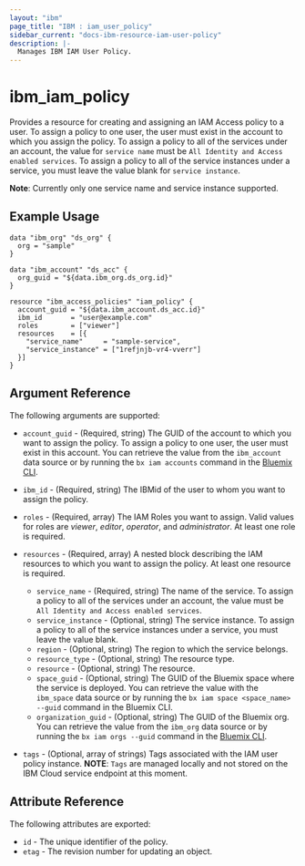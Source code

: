 ```yaml
---
layout: "ibm"
page_title: "IBM : iam_user_policy"
sidebar_current: "docs-ibm-resource-iam-user-policy"
description: |-
  Manages IBM IAM User Policy.
---
```


# ibm\_iam_policy

Provides a resource for creating and assigning an IAM Access policy to a user. To assign a policy to one user, the user must exist in the account to which you assign the policy. To assign a policy to all of the services under an account, the value for `service name` must be `All Identity and Access enabled services`. To assign a policy to all of the service instances under a service, you must leave the value blank for `service instance`.

**Note**: Currently only one service name and service instance supported.

## Example Usage

```hcl
data "ibm_org" "ds_org" {
  org = "sample"
}

data "ibm_account" "ds_acc" {
  org_guid = "${data.ibm_org.ds_org.id}"
}

resource "ibm_access_policies" "iam_policy" {
  account_guid = "${data.ibm_account.ds_acc.id}"
  ibm_id       = "user@example.com"
  roles        = ["viewer"]
  resources    = [{
    "service_name"     = "sample-service",
    "service_instance" = ["1refjnjb-vr4-vverr"]
  }]
}
```

## Argument Reference

The following arguments are supported:

* `account_guid` - (Required, string) The GUID of the account to which you want to assign the policy. To assign a policy to one user, the user must exist in this account. You can retrieve the value from the `ibm_account` data source or by running the `bx iam accounts` command in the [Bluemix CLI](https://console.bluemix.net/docs/cli/reference/bluemix_cli/get_started.html#getting-started).
* `ibm_id` - (Required, string) The IBMid of the user to whom you want to assign the policy.
* `roles` - (Required, array) The IAM Roles you want to assign. Valid values for roles are _viewer_, _editor_, _operator_, and _administrator_. At least one role is required.
* `resources` - (Required, array) A nested block describing the IAM resources to which you want to assign the policy. At least one resource is required.
  * `service_name` - (Required, string) The name of the service. To assign a policy to all of the services under an account, the value must be `All Identity and Access enabled services`.
  * `service_instance` - (Optional, string) The service instance. To assign a policy to all of the service instances under a service, you must leave the value blank.
  * `region` - (Optional, string) The region to which the service belongs.
  * `resource_type` - (Optional, string) The resource type.
  * `resource` - (Optional, string) The resource.
  * `space_guid` - (Optional, string) The GUID of the Bluemix space where the service is deployed. You can retrieve the value with the `ibm_space` data source or by running the `bx iam space <space_name> --guid` command in the Bluemix CLI.
  * `organization_guid` - (Optional, string) The GUID of the Bluemix org. You can retrieve the value from the `ibm_org` data source or by running the `bx iam orgs --guid` command in the [Bluemix CLI](https://console.bluemix.net/docs/cli/reference/bluemix_cli/get_started.html#getting-started).

* `tags` - (Optional, array of strings) Tags associated with the IAM user policy instance.
  **NOTE**: `Tags` are managed locally and not stored on the IBM Cloud service endpoint at this moment.

## Attribute Reference

The following attributes are exported:

* `id` - The unique identifier of the policy.
* `etag` - The revision number for updating an object.
